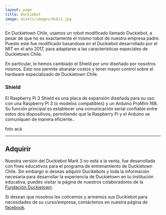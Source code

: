 ```yaml
---
layout: page
title: Duckiebot
image: assets/images/doki1.jpg
---
```


<p>
En Duckietown Chile, usamos un robot modificado llamado <emph>Duckiebot</emph>, a pesar de que no es exactamente el mismo robot de nuestra empresa padre. Puesto este fue modificado basandose en el Duckiebot desarrollado por el MIT en el año 2017, para adaptarse a las características especiales de Duckietown Chile.
</p>

<p>
En particular, le hemos cambiado el <emph>Shield</emph> por uno diseñado por nosotros mismos. Esto nos permite abaratar costos y tener mayor control sobre el hardware especializado de Duckietown Chile.
</p>

<div class="row">
	<div class="6u 12u$(small)">
		<h3>Shield</h3>
		<p>El Raspberry Pi 3 Shield es una placa de expansión diseñada para su uso con una Raspberry Pi 3 (o modelos compatibles) y un Arduino ProMini 168. Su función principal es establecer una comunicación serial confiable entre estos dos dispositivos, permitiendo que la Raspberry Pi y el Arduino se comuniquen de manera eficiente..</p>
	</div>
	<div class="6u$ 12u$(small)">
		foto acá
	</div>
</div>


<hr class="major" />

<h2 id="adquirir">Adquirir</h2>

<p>
Nuestra versión del Duckiebot Mark 3 no está a la venta, fue desarrollada con fines educativos para el programa de entrenamiento de Duckietown Chile. Sin embargo si deseas adquirir Ducikebots y toda la información necesaria para desarrollar la experiencia de Duckietown en tu institución educativa, puedes visitar la página de nuestros colaboradores de la <a href="http://get.duckietown.org">Fundación Duckietown</a>.
</p>

<p>
Si desean que nosotros les coticemos y armemos sus Duckiebot para necesidades de su curso/empresa, contáctenos en nuestra página de <a href="{{site.facebook_url}}" target="_blank">facebook</a>.
</p>